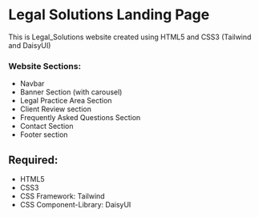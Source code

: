 # Legal Solutions Landing Page

This is Legal_Solutions website created using HTML5 and CSS3 (Tailwind and DaisyUI)

### Website Sections:

- Navbar
- Banner Section (with carousel)
- Legal Practice Area Section
- Client Review section
- Frequently Asked Questions Section
- Contact Section
- Footer section

## Required:
- HTML5
- CSS3
- CSS Framework: Tailwind
- CSS Component-Library: DaisyUI

